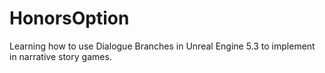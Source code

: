 # HonorsOption
Learning how to use Dialogue Branches in Unreal Engine 5.3 to implement in narrative story games. 
